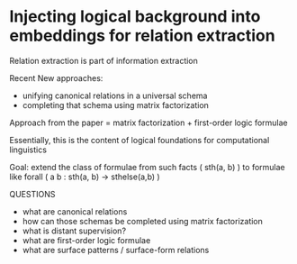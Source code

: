 # Injecting logical background into embeddings for relation extraction
Relation extraction is part of information extraction

Recent New approaches:
- unifying canonical relations in a universal schema
- completing that schema using matrix factorization

Approach from the paper = matrix factorization + first-order logic formulae

Essentially, this is the content of logical foundations for computational linguistics

Goal: extend the class of formulae from such facts ( sth(a, b) ) to formulae like forall ( a b : sth(a, b) -> sthelse(a,b) )


QUESTIONS
- what are canonical relations
- how can those schemas be completed using matrix factorization
- what is distant supervision?
- what are first-order logic formulae
- what are surface patterns / surface-form relations
